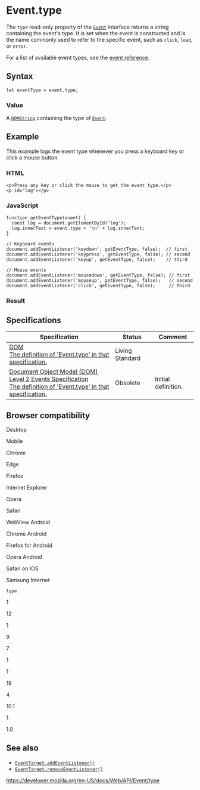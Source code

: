 Event.type
==========

The `type` read-only property of the [`Event`](../event) interface returns a string containing the event's type. It is set when the event is constructed and is the name commonly used to refer to the specific event, such as `click`, `load`, or `error`.

For a list of available event types, see the [event reference](https://developer.mozilla.org/en-US/docs/Web/Events).

Syntax
------

    let eventType = event.type;

### Value

A [`DOMString`](../domstring) containing the type of [`Event`](../event).

Example
-------

This example logs the event type whenever you press a keyboard key or click a mouse button.

### HTML

    <p>Press any key or click the mouse to get the event type.</p>
    <p id="log"></p>

### JavaScript

    function getEventType(event) {
      const log = document.getElementById('log');
      log.innerText = event.type + '\n' + log.innerText;
    }

    // Keyboard events
    document.addEventListener('keydown', getEventType, false);  // first
    document.addEventListener('keypress', getEventType, false); // second
    document.addEventListener('keyup', getEventType, false);    // third

    // Mouse events
    document.addEventListener('mousedown', getEventType, false); // first
    document.addEventListener('mouseup', getEventType, false);   // second
    document.addEventListener('click', getEventType, false);     // third

### Result

Specifications
--------------

<table><thead><tr class="header"><th>Specification</th><th>Status</th><th>Comment</th></tr></thead><tbody><tr class="odd"><td><a href="https://dom.spec.whatwg.org/#dom-event-type">DOM<br />
<span class="small">The definition of 'Event.type' in that specification.</span></a></td><td><span class="spec-living">Living Standard</span></td><td></td></tr><tr class="even"><td><a href="https://www.w3.org/TR/DOM-Level-2-Events/events.html#Events-Event-type">Document Object Model (DOM) Level 2 Events Specification<br />
<span class="small">The definition of 'Event.type' in that specification.</span></a></td><td><span class="spec-obsolete">Obsolete</span></td><td>Initial definition.</td></tr></tbody></table>

Browser compatibility
---------------------

Desktop

Mobile

Chrome

Edge

Firefox

Internet Explorer

Opera

Safari

WebView Android

Chrome Android

Firefox for Android

Opera Android

Safari on IOS

Samsung Internet

`type`

1

12

1

9

7

1

1

18

4

10.1

1

1.0

See also
--------

-   [`EventTarget.addEventListener()`](../eventtarget/addeventlistener)
-   [`EventTarget.removeEventListener()`](../eventtarget/removeeventlistener)

<a href="https://developer.mozilla.org/en-US/docs/Web/API/Event/type" class="_attribution-link">https://developer.mozilla.org/en-US/docs/Web/API/Event/type</a>
